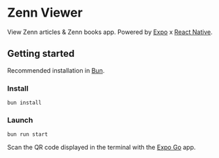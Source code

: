 # Zenn Viewer

View Zenn articles & Zenn books app.
Powered by [Expo](https://github.com/expo/expo) x [React Native](https://github.com/facebook/react-native).

## Getting started

Recommended installation in [Bun](https://github.com/oven-sh/bun).

### Install

```shell
bun install
```

### Launch

```shell
bun run start
```

Scan the QR code displayed in the terminal with the [Expo Go](https://expo.dev/client) app.
